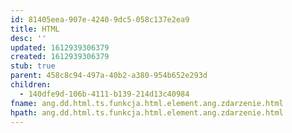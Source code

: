 ```yaml
---
id: 81405eea-907e-4240-9dc5-058c137e2ea9
title: HTML
desc: ''
updated: 1612939306379
created: 1612939306379
stub: true
parent: 458c8c94-497a-40b2-a380-954b652e293d
children:
  - 140dfe9d-106b-4111-b139-214d13c40984
fname: ang.dd.html.ts.funkcja.html.element.ang.zdarzenie.html
hpath: ang.dd.html.ts.funkcja.html.element.ang.zdarzenie.html
---
```



